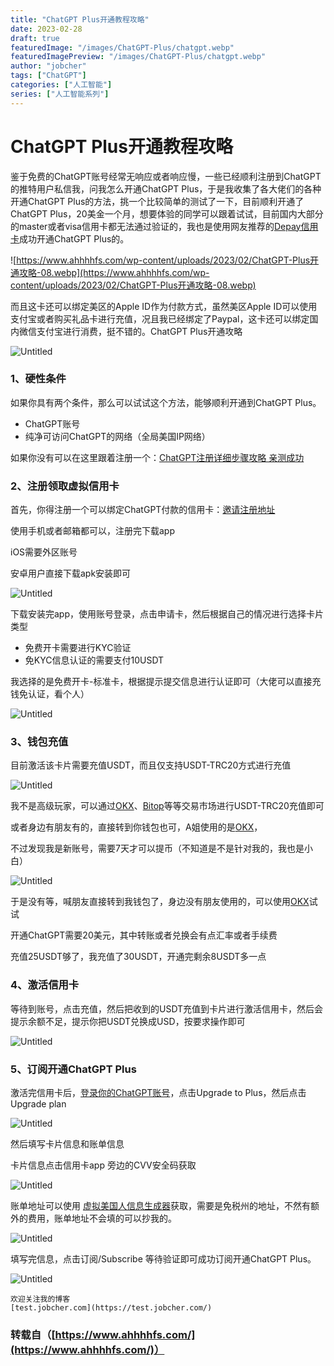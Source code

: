 ```yaml
---
title: "ChatGPT Plus开通教程攻略"
date: 2023-02-28
draft: true
featuredImage: "/images/ChatGPT-Plus/chatgpt.webp"
featuredImagePreview: "/images/ChatGPT-Plus/chatgpt.webp"
author: "jobcher"
tags: ["ChatGPT"]
categories: ["人工智能"]
series: ["人工智能系列"]
---
```


# ChatGPT Plus开通教程攻略

鉴于免费的ChatGPT账号经常无响应或者响应慢，一些已经顺利注册到ChatGPT的推特用户私信我，问我怎么开通ChatGPT Plus，于是我收集了各大佬们的各种开通ChatGPT Plus的方法，挑一个比较简单的测试了一下，目前顺利开通了ChatGPT Plus，20美金一个月，想要体验的同学可以跟着试试，目前国内大部分的master或者visa信用卡都无法通过验证的，我也是使用网友推荐的[Depay信用卡](https://depay.depay.one/web-app/register-h5?invitCode=679139&lang=zh-cn)成功开通ChatGPT Plus的。

![https://www.ahhhhfs.com/wp-content/uploads/2023/02/ChatGPT-Plus开通攻略-08.webp](https://www.ahhhhfs.com/wp-content/uploads/2023/02/ChatGPT-Plus开通攻略-08.webp)

而且这卡还可以绑定美区的Apple ID作为付款方式，虽然美区Apple ID可以使用支付宝或者购买礼品卡进行充值，况且我已经绑定了Paypal，这卡还可以绑定国内微信支付宝进行消费，挺不错的。ChatGPT Plus开通攻略

![Untitled](/images/ChatGPT-Plus/Untitled.png)

### 1、硬性条件

如果你具有两个条件，那么可以试试这个方法，能够顺利开通到ChatGPT Plus。

- ChatGPT账号
- 纯净可访问ChatGPT的网络（全局美国IP网络）

如果你没有可以在这里跟着注册一个：[ChatGPT注册详细步骤攻略 亲测成功](https://www.ahhhhfs.com/38046/)

### 2、注册领取虚拟信用卡

首先，你得注册一个可以绑定ChatGPT付款的信用卡：[邀请注册地址](https://depay.depay.one/web-app/register-h5?invitCode=679139&lang=zh-cn)

使用手机或者邮箱都可以，注册完下载app

iOS需要外区账号

安卓用户直接下载apk安装即可

![Untitled](/images/ChatGPT-Plus/Untitled%201.png)

下载安装完app，使用账号登录，点击申请卡，然后根据自己的情况进行选择卡片类型

- 免费开卡需要进行KYC验证
- 免KYC信息认证的需要支付10USDT

我选择的是免费开卡-标准卡，根据提示提交信息进行认证即可（大佬可以直接充钱免认证，看个人）

![Untitled](/images/ChatGPT-Plus/Untitled%202.png)

### 3、钱包充值

目前激活该卡片需要充值USDT，而且仅支持USDT-TRC20方式进行充值

![Untitled](/images/ChatGPT-Plus/Untitled%203.png)

我不是高级玩家，可以通过[OKX](https://cnouyi.care/join/12916698)、[Bitop](https://www.bitop.com/?ru=uQw4R5)等等交易市场进行USDT-TRC20充值即可

或者身边有朋友有的，直接转到你钱包也可，A姐使用的是[OKX](https://cnouyi.care/join/12916698)，

不过发现我是新账号，需要7天才可以提币（不知道是不是针对我的，我也是小白）

![Untitled](/images/ChatGPT-Plus/Untitled%204.png)

于是没有等，喊朋友直接转到我钱包了，身边没有朋友使用的，可以使用[OKX](https://cnouyi.care/join/12916698)试试

开通ChatGPT需要20美元，其中转账或者兑换会有点汇率或者手续费

充值25USDT够了，我充值了30USDT，开通完剩余8USDT多一点

### 4、激活信用卡

等待到账号，点击充值，然后把收到的USDT充值到卡片进行激活信用卡，然后会提示余额不足，提示你把USDT兑换成USD，按要求操作即可

![Untitled](/images/ChatGPT-Plus/Untitled%205.png)

### 5、订阅开通ChatGPT Plus

激活完信用卡后，[登录你的ChatGPT账号](https://chat.openai.com/chat)，点击Upgrade to Plus，然后点击Upgrade plan

![Untitled](/images/ChatGPT-Plus/Untitled%206.png)

然后填写卡片信息和账单信息

卡片信息点击信用卡app 旁边的CVV安全码获取

![Untitled](/images/ChatGPT-Plus/Untitled%207.png)

账单地址可以使用 [虚拟美国人信息生成器](https://www.ahhhhfs.com/38074/)获取，需要是免税州的地址，不然有额外的费用，账单地址不会填的可以抄我的。

![Untitled](/images/ChatGPT-Plus/Untitled%208.png)

填写完信息，点击订阅/Subscribe 等待验证即可成功订阅开通ChatGPT Plus。

![Untitled](/images/ChatGPT-Plus/Untitled%209.png)

```
欢迎关注我的博客  
[test.jobcher.com](https://test.jobcher.com/)
```

### 转载自（[https://www.ahhhhfs.com/](https://www.ahhhhfs.com/)）